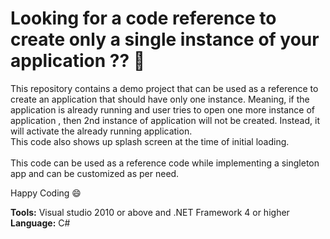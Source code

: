 # Looking for a code reference to create only a single instance of your application ?? :runner:
This repository contains a demo project that can be used as a reference to create an application that should have only one instance. Meaning, if the application is already running and user tries to open one more instance of application , then 2nd instance of application will not be created.
Instead, it will activate the already running application.  
This code also shows up splash screen at the time of initial loading.  
<br />
This code can be used as a reference code while implementing a singleton app and can be customized as per need.

Happy Coding :smile:  

**Tools:** Visual studio 2010 or above and .NET Framework 4 or higher
**Language:** C#
